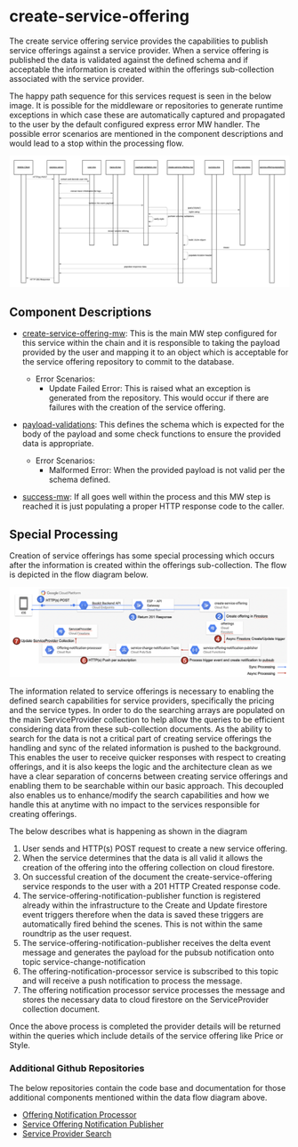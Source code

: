 # create-service-offering

The create service offering service provides the capabilities to publish service offerings against a service provider. When a service offering is published the data is validated against the defined schema and if acceptable the information is created within the offerings sub-collection associated with the service provider.

The happy path sequence for this services request is seen in the below image. It is possible for the middleware or repositories to generate runtime exceptions in which case these are automatically captured and propagated to the user by the default configured express error MW handler. The possible error scenarios are mentioned in the component descriptions and would lead to a stop within the processing flow.

[![create-service-offering-sequence](../../../docs/images/create-service-offering-sequence.png)](../../../docs/images/create-service-offering-sequence.png)

## Component Descriptions

- [create-service-offering-mw](./src/create-service-offering-mw.js): This is the main MW step configured for this service within the chain and it is responsible to taking the payload provided by the user and mapping it to an object which is acceptable for the service offering repository to commit to the database.
    - Error Scenarios:
        - Update Failed Error: This is raised what an exception is generated from the repository. This would occur if there are failures with the creation of the service offering.

- [payload-validations](./src/payload-validations.js): This defines the schema which is expected for the body of the payload and some check functions to ensure the provided data is appropriate.
    - Error Scenarios:
        - Malformed Error: When the provided payload is not valid per the schema defined.

- [success-mw](./src/success-mw.js): If all goes well within the process and this MW step is reached it is just populating a proper HTTP response code to the caller.

## Special Processing

Creation of service offerings has some special processing which occurs after the information is created within the offerings sub-collection. The flow is depicted in the flow diagram below.

[![create-offering-special-processing](../../../docs/images/create-offering-special-processing.png)](../../../docs/images/create-offering-special-processing.png)

The information related to service offerings is necessary to enabling the defined search capabilities for service providers, specifically the pricing and the service types. In order to do the searching arrays are populated on the main ServiceProvider collection to help allow the queries to be efficient considering data from these sub-collection documents. As the ability to search for the data is not a critical part of creating service offerings the handling and sync of the related information is pushed to the background. This enables the user to receive quicker responses with respect to creating offerings, and it is also keeps the logic and the architecture clean as we have a clear separation of concerns between creating service offerings and enabling them to be searchable within our basic approach. This decoupled also enables us to enhance/modify the search capabilities and how we handle this at anytime with no impact to the services responsible for creating offerings.

The below describes what is happening as shown in the diagram

1. User sends and HTTP(s) POST request to create a new service offering.
2. When the service determines that the data is all valid it allows the creation of the offering into the offering collection on cloud firestore. 
3. On successful creation of the document the create-service-offering service responds to the user with a 201 HTTP Created response code.
4. The service-offering-notification-publisher function is registered already within the infrastructure to the Create and Update firestore event triggers therefore when the data is saved these triggers are automatically fired behind the scenes. This is not within the same roundtrip as the user request.
5. The service-offering-notification-publisher receives the delta event message and generates the payload for the pubsub notification onto topic service-change-notification
6. The offering-notification-processor service is subscribed to this topic and will receive a push notification to process the message.
7. The offering notification processor service processes the message and stores the necessary data to cloud firestore on the ServiceProvider collection document.

Once the above process is completed the provider details will be returned within the queries which include details of the service offering like Price or Style.

### Additional Github Repositories

The below repositories contain the code base and documentation for those additional components mentioned within the data flow diagram above.

- [Offering Notification Processor](https://github.com/bookit-app/provider-services/tree/master/src/services/offering-notification-processor)
- [Service Offering Notification Publisher](https://github.com/bookit-app/service-offering-notification-publisher)
- [Service Provider Search](https://github.com/bookit-app/provider-services/tree/master/src/services/provider-search)